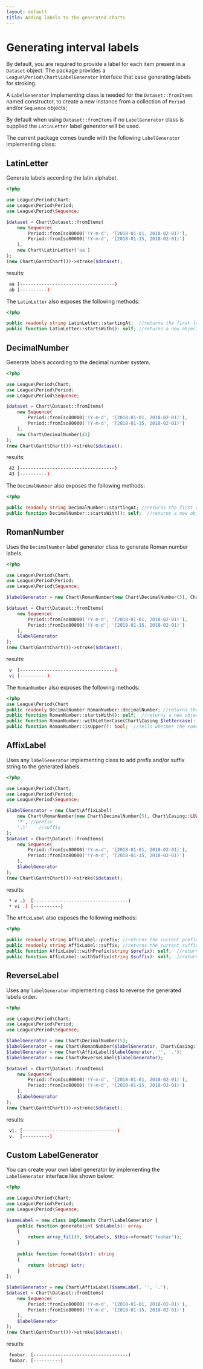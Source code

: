 ```yaml
---
layout: default
title: Adding labels to the generated charts
---
```


# Generating interval labels

By default, you are required to provide a label for each item present in a `Dataset` object.
The package provides a `League\Period\Chart\LabelGenerator` interface that ease generating labels for stroking.

A `LabelGenerator` implementing class is needed for the `Dataset::fromItems` named constructor, to create a new instance from a collection of `Period` and/or `Sequence` objects;

<p class="message-notice">By default when using <code>Dataset::fromItems</code> if no <code>LabelGenerator</code> class is supplied the <code>LatinLetter</code> label generator will be used.</p>

The current package comes bundle with the following `LabelGenerator` implementing class:

## LatinLetter

Generate labels according the latin alphabet.

~~~php
<?php

use League\Period\Chart;
use League\Period\Period;
use League\Period\Sequence;

$dataset = Chart\Dataset::fromItems(
    new Sequence(
        Period::fromIso80000('!Y-m-d', '[2018-01-01, 2018-02-01)'), 
        Period::fromIso80000('!Y-m-d', '[2018-01-15, 2018-02-01)')
    ),
    new Chart\LatinLetter('aa')
);
(new Chart\GanttChart())->stroke($dataset);
~~~

results:

~~~bash
 aa [-----------------------------------)
 ab [----------)
~~~

The `LatinLetter` also exposes the following methods:

~~~php
<?php

public readonly string LatinLetter::startingAt;  //returns the first letter to be used
public function LatinLetter::startsWith(): self; //returns a new object with a new starting letter
~~~

## DecimalNumber

Generate labels according to the decimal number system.

~~~php
<?php

use League\Period\Chart;
use League\Period\Period;
use League\Period\Sequence;

$dataset = Chart\Dataset::fromItems(
    new Sequence(
        Period::fromIso80000('!Y-m-d', '[2018-01-01, 2018-02-01)'), 
        Period::fromIso80000('!Y-m-d', '[2018-01-15, 2018-02-01)')
    ),
    new Chart\DecimalNumber(42)
);
(new Chart\GanttChart())->stroke($dataset);
~~~

results:

~~~bash
 42 [-----------------------------------)
 43 [----------)
~~~

The `DecimalNumber` also exposes the following methods:

~~~php
<?php

public readonly string DecimalNumber::startingAt; //returns the first decimal number to be used
public function DecimalNumber::startsWith(): self;  //returns a new object with a new starting decimal number
~~~

## RomanNumber

Uses the `DecimalNumber` label generator class to generate Roman number labels.

~~~php
<?php

use League\Period\Chart;
use League\Period\Period;
use League\Period\Sequence;

$labelGenerator = new Chart\RomanNumber(new Chart\DecimalNumber(5), Chart\Casing::LOWER);

$dataset = Chart\Dataset::fromItems(
    new Sequence(
        Period::fromIso80000('!Y-m-d', '[2018-01-01, 2018-02-01)'),
        Period::fromIso80000('!Y-m-d', '[2018-01-15, 2018-02-01)')
    ),
    $labelGenerator
);
(new Chart\GanttChart())->stroke($dataset);
~~~

results:

~~~bash
 v  [-----------------------------------)
 vi [----------)
~~~

The `RomanNumber` also exposes the following methods:

~~~php
<?php
use League\Period\Chart
public readonly DecimalNumber RomanNumber::decimalNumber; //returns the first decimal number to be used
public function RomanNumber::startsWith(): self;  //returns a new object with a new starting decimal number
public function RomanNumber::withLetterCase(Chart\Casing $lettercase): self;  //returns a new object with a new letter casing
public function RomanNumber::isUpper(): bool;  //Tells whether the roman letter is uppercase.
~~~

## AffixLabel

Uses any `labelGenerator` implementing class to add prefix and/or suffix string to the generated labels.

~~~php
<?php

use League\Period\Chart;
use League\Period\Period;
use League\Period\Sequence;

$labelGenerator = new Chart\AffixLabel(
    new Chart\RomanNumber(new Chart\DecimalNumber(5), Chart\Casing::LOWER),
    '*', //prefix
    '.)'    //suffix
);
$dataset = Chart\Dataset::fromItems(
    new Sequence(
        Period::fromIso80000('!Y-m-d', '[2018-01-01, 2018-02-01)'),
        Period::fromIso80000('!Y-m-d', '[2018-01-15, 2018-02-01)')
    ),
    $labelGenerator
);
(new Chart\GanttChart())->stroke($dataset);
~~~

results:

~~~bash
 * v .)  [-----------------------------------)
 * vi .) [----------)
~~~

The `AffixLabel` also exposes the following methods:

~~~php
<?php

public readonly string AffixLabel::prefix; //returns the current prefix
public readonly string AffixLabel::suffix; //returns the current suffix
public function AffixLabel::withPrefix(string $prefix): self;  //returns a new object with a new prefix
public function AffixLabel::withSuffix(string $suffix): self;  //returns a new object with a new suffix
~~~

## ReverseLabel

Uses any `labelGenerator` implementing class to reverse the generated labels order.

~~~php
<?php

use League\Period\Chart;
use League\Period\Period;
use League\Period\Sequence;

$labelGenerator = new Chart\DecimalNumber(5);
$labelGenerator = new Chart\RomanNumber($labelGenerator, Chart\Casing::LOWER);
$labelGenerator = new Chart\AffixLabel($labelGenerator, '', '.');
$labelGenerator = new Chart\ReverseLabel($labelGenerator);

$dataset = Chart\Dataset::fromItems(
    new Sequence(
        Period::fromIso80000('!Y-m-d', '[2018-01-01, 2018-02-01)'),
        Period::fromIso80000('!Y-m-d', '[2018-01-15, 2018-02-01)')
    ),
    $labelGenerator
);
(new Chart\GanttChart())->stroke($dataset);
~~~

results:

~~~bash
 vi. [-----------------------------------)
 v.  [----------)
~~~

## Custom LabelGenerator

You can create your own label generator by implementing the `LabelGenerator` interface like shown below:

~~~php
<?php

use League\Period\Chart;
use League\Period\Period;
use League\Period\Sequence;

$sameLabel = new class implements Chart\LabelGenerator {
    public function generate(int $nbLabels): array
    {
        return array_fill(0, $nbLabels, $this->format('foobar'));
    }
        
    public function format($str): string
    {
        return (string) $str;
    }
};

$labelGenerator = new Chart\AffixLabel($sameLabel, '', '.');
$dataset = Chart\Dataset::fromItems(
    new Sequence(
        Period::fromIso80000('!Y-m-d', '[2018-01-01, 2018-02-01)'),
        Period::fromIso80000('!Y-m-d', '[2018-01-15, 2018-02-01)')
    ),
    $labelGenerator
);
(new Chart\GanttChart())->stroke($dataset);
~~~

results:

~~~bash
 foobar. [-----------------------------------)
 foobar. [----------)
~~~
